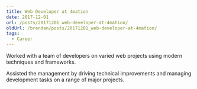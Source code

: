 ```yaml
---
title: Web Developer at 4mation
date: 2017-12-01
url: /posts/20171201_web-developer-at-4mation/
oldUrl: /brendan/posts/20171201_web-developer-at-4mation/
tags:
  - Career
---
```


Worked with a team of developers on varied web projects using modern techniques and frameworks.

Assisted the management by driving technical improvements and managing development tasks on a range of major projects.
